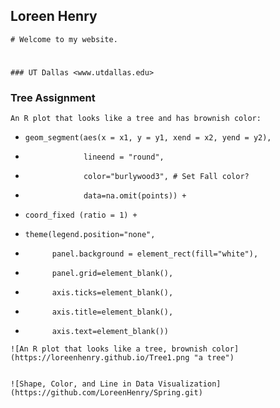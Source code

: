 ## Loreen Henry
```
# Welcome to my website.
```
#
```
### UT Dallas <www.utdallas.edu>
```

### Tree Assignment
```
An R plot that looks like a tree and has brownish color: 
```
+     geom_segment(aes(x = x1, y = y1, xend = x2, yend = y2),
+                  lineend = "round",
+                  color="burlywood3", # Set Fall color?
+                  data=na.omit(points)) +
+     coord_fixed (ratio = 1) +
+     theme(legend.position="none",
+           panel.background = element_rect(fill="white"),
+           panel.grid=element_blank(),
+           axis.ticks=element_blank(),
+           axis.title=element_blank(),
+           axis.text=element_blank())


```
![An R plot that looks like a tree, brownish color](https://loreenhenry.github.io/Tree1.png "a tree")


![Shape, Color, and Line in Data Visualization](https://github.com/LoreenHenry/Spring.git)
